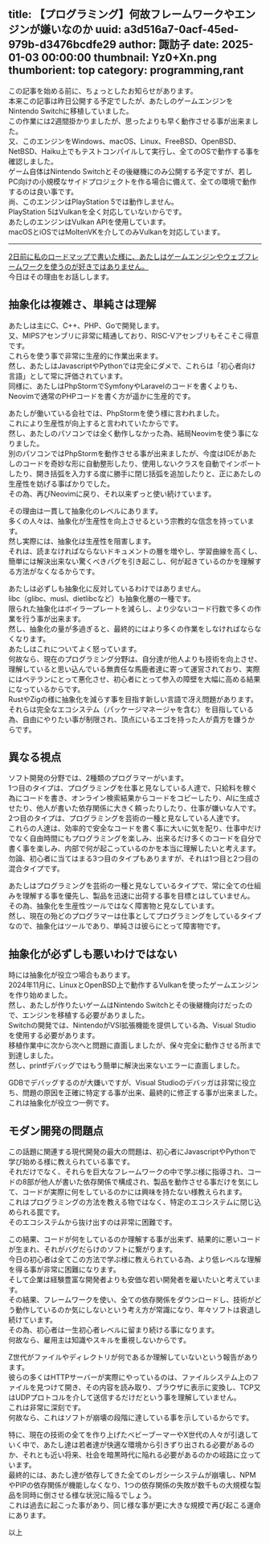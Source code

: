 title: 【プログラミング】何故フレームワークやエンジンが嫌いなのか
uuid: a3d516a7-0acf-45ed-979b-d3476bcdfe29
author: 諏訪子
date: 2025-01-03 00:00:00
thumbnail: Yz0+Xn.png
thumborient: top
category: programming,rant
----
この記事を始める前に、ちょっとしたお知らせがあります。\
本来この記事は昨日公開する予定でしたが、あたしのゲームエンジンをNintendo Switchに移植していました。\
この作業には2週間掛かりましたが、思ったよりも早く動作させる事が出来ました。\
又、このエンジンをWindows、macOS、Linux、FreeBSD、OpenBSD、NetBSD、Haiku上でもテストコンパイルして実行し、全てのOSで動作する事を確認しました。\
ゲーム自体はNintendo Switchとその後継機にのみ公開する予定ですが、若しPC向けの小規模なサイドプロジェクトを作る場合に備えて、全ての環境で動作するのは良い事です。\
尚、このエンジンはPlayStation 5では動作しません。\
PlayStation 5はVulkanを全く対応していないからです。\
あたしのエンジンはVulkan APIを使用しています。\
macOSとiOSではMoltenVKを介してのみVulkanを対応しています。

-------------------------------------

[2日前に私のロードマップで書いた様に、あたしはゲームエンジンやウェブフレームワークを使うのが好きではありません。](/blog/2025-roadmap.xhtml)\
今日はその理由をお話しします。

## 抽象化は複雑さ、単純さは理解
あたしは主にC、C++、PHP、Goで開発します。\
又、MIPSアセンブリに非常に精通しており、RISC-Vアセンブリもそこそこ得意です。\
これらを使う事で非常に生産的に作業出来ます。\
然し、あたしはJavascriptやPythonでは完全にダメで、これらは「初心者向け言語」として常に評価されています。\
同様に、あたしはPhpStormでSymfonyやLaravelのコードを書くよりも、Neovimで通常のPHPコードを書く方が遥かに生産的です。

あたしが働いている会社では、PhpStormを使う様に言われました。\
これにより生産性が向上すると言われていたからです。\
然し、あたしのパソコンでは全く動作しなかった為、結局Neovimを使う事になりました。\
別のパソコンではPhpStormを動作させる事が出来ましたが、今度はIDEがあたしのコードを奇妙な形に自動整形したり、使用しないクラスを自動でインポートしたり、開き括弧を入力する度に勝手に閉じ括弧を追加したりと、正にあたしの生産性を妨げる事ばかりでした。\
その為、再びNeovimに戻り、それ以来ずっと使い続けています。

その理由は一貫して抽象化のレベルにあります。\
多くの人々は、抽象化が生産性を向上させるという宗教的な信念を持っています。\
然し実際には、抽象化は生産性を阻害します。\
それは、読まなければならないドキュメントの層を増やし、学習曲線を高くし、簡単には解決出来ない驚くべきバグを引き起こし、何が起きているのかを理解する方法がなくなるからです。

あたしは必ずしも抽象化に反対しているわけではありません。\
libc（glibc、musl、dietlibcなど）も抽象化層の一種です。\
限られた抽象化はボイラープレートを減らし、より少ないコード行数で多くの作業を行う事が出来ます。\
然し、抽象化の量が多過ぎると、最終的にはより多くの作業をしなければならなくなります。\
あたしはこれについてよく怒っています。\
何故なら、現在のプログラミング分野は、自分達が他人よりも技術を向上させ、理解していると思い込んでいる無責任な馬鹿者達に寄って運営されており、実際にはベテランにとって悪化させ、初心者にとって参入の障壁を大幅に高める結果になっているからです。\
RustやZigの様に抽象化を減らす事を目指す新しい言語で冴え問題があります。\
それらは完全なエコシステム（パッケージマネージャを含む）を目指している為、自由にやりたい事が制限され、頂点にいるエゴを持った人が貴方を嫌うからです。

## 異なる視点
ソフト開発の分野では、2種類のプログラマーがいます。\
1つ目のタイプは、プログラミングを仕事と見なしている人達で、只給料を稼ぐ為にコードを書き、オンライン検索結果からコードをコピーしたり、AIに生成させたり、他人が書いた依存関係に大きく頼ったりしたり、仕事が嫌いな人です。\
2つ目のタイプは、プログラミングを芸術の一種と見なしている人達です。\
これらの人達は、効率的で安全なコードを書く事に大いに気を配り、仕事中だけでなく自由時間にもプログラミングを楽しみ、出来るだけ多くのコードを自分で書く事を楽しみ、内部で何が起こっているのかを本当に理解したいと考えます。\
勿論、初心者に当てはまる3つ目のタイプもありますが、それは1つ目と2つ目の混合タイプです。

あたしはプログラミングを芸術の一種と見なしているタイプで、常に全ての仕組みを理解する事を優先し、製品を迅速に出荷する事を目標とはしていません。\
その為、抽象化を生産性ツールではなく障害物と見なしています。\
然し、現在の殆どのプログラマーは仕事としてプログラミングをしているタイプなので、抽象化はツールであり、単純さは彼らにとって障害物です。

## 抽象化が必ずしも悪いわけではない
時には抽象化が役立つ場合もあります。\
2024年11月に、LinuxとOpenBSD上で動作するVulkanを使ったゲームエンジンを作り始めました。\
然し、あたしが作りたいゲームはNintendo Switchとその後継機向けだったので、エンジンを移植する必要がありました。\
Switchの開発では、NintendoがVSI拡張機能を提供している為、Visual Studioを使用する必要があります。\
移植作業中に次から次へと問題に直面しましたが、保々完全に動作させる所まで到達しました。\
然し、printfデバッグではもう簡単に解決出来ないエラーに直面しました。

GDBでデバッグするのが大嫌いですが、Visual Studioのデバッガは非常に役立ち、問題の原因を正確に特定する事が出来、最終的に修正する事が出来ました。\
これは抽象化が役立つ一例です。

## モダン開発の問題点
この話題に関連する現代開発の最大の問題は、初心者にJavascriptやPythonで学び始める様に教えられている事です。\
それだけでなく、それらを巨大なフレームワークの中で学ぶ様に指導され、コードの8部が他人が書いた依存関係で構成され、製品を動作させる事だけを気にして、コードが実際に何をしているのかには興味を持たない様教えられます。\
これはプログラミングの方法を教える物ではなく、特定のエコシステムに閉じ込められる罠です。\
そのエコシステムから抜け出すのは非常に困難です。

この結果、コードが何をしているのか理解する事が出来ず、結果的に悪いコードが生まれ、それがバグだらけのソフトに繋がります。\
今日の初心者は全てこの方法で学ぶ様に教えられている為、より低レベルな理解を得る事が非常に困難になります。\
そして企業は経験豊富な開発者よりも安価な若い開発者を雇いたいと考えています。\
その結果、フレームワークを使い、全ての依存関係をダウンロードし、技術がどう動作しているのか気にしないという考え方が常識になり、年々ソフトは衰退し続けています。\
その為、初心者は一生初心者レベルに留まり続ける事になります。\
何故なら、雇用主は知識やスキルを重視しないからです。

Z世代がファイルやディレクトリが何であるか理解していないという報告があります。\
彼らの多くはHTTPサーバーが実際にやっているのは、ファイルシステム上のファイルを見つけて開き、その内容を読み取り、ブラウザに表示に変換し、TCP又はUDPプロトコルを介して送信するだけだという事を理解していません。\
これは非常に深刻です。\
何故なら、これはソフトが崩壊の段階に達している事を示しているからです。

特に、現在の技術の全てを作り上げたベビーブーマーやX世代の人々が引退していく中で、あたし達は若者達が快適な環境から引きずり出される必要があるのか、それとも近い将来、社会を暗黒時代に陥れる必要があるのかの岐路に立っています。\
最終的には、あたし達が依存してきた全てのレガシーシステムが崩壊し、NPMやPIPの依存関係が機能しなくなり、1つの依存関係の失敗が数千もの大規模な製品を同時に倒させる様な状況に陥るでしょう。\
これは過去に起こった事があり、同じ様な事が更に大きな規模で再び起こる運命にあります。

以上
